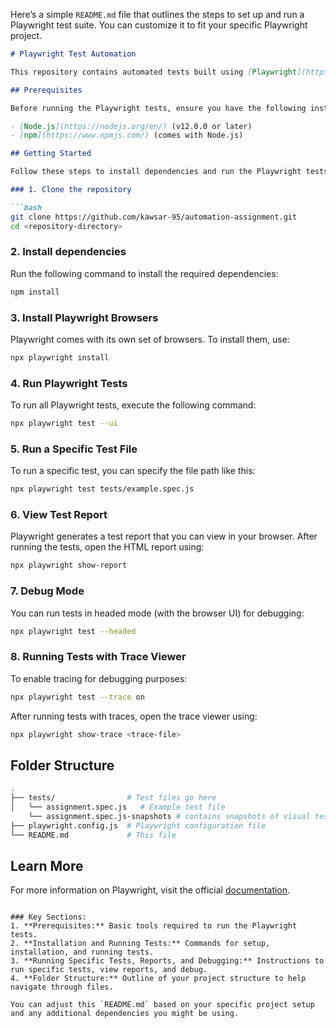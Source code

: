 Here’s a simple `README.md` file that outlines the steps to set up and run a Playwright test suite. You can customize it to fit your specific Playwright project.

```md
# Playwright Test Automation

This repository contains automated tests built using [Playwright](https://playwright.dev/).

## Prerequisites

Before running the Playwright tests, ensure you have the following installed:

- [Node.js](https://nodejs.org/en/) (v12.0.0 or later)
- [npm](https://www.npmjs.com/) (comes with Node.js)

## Getting Started

Follow these steps to install dependencies and run the Playwright tests.

### 1. Clone the repository

```bash
git clone https://github.com/kawsar-95/automation-assignment.git
cd <repository-directory>
```

### 2. Install dependencies

Run the following command to install the required dependencies:

```bash
npm install
```

### 3. Install Playwright Browsers

Playwright comes with its own set of browsers. To install them, use:

```bash
npx playwright install
```

### 4. Run Playwright Tests

To run all Playwright tests, execute the following command:

```bash
npx playwright test --ui
```

### 5. Run a Specific Test File

To run a specific test, you can specify the file path like this:

```bash
npx playwright test tests/example.spec.js
```

### 6. View Test Report

Playwright generates a test report that you can view in your browser. After running the tests, open the HTML report using:

```bash
npx playwright show-report
```

### 7. Debug Mode

You can run tests in headed mode (with the browser UI) for debugging:

```bash
npx playwright test --headed
```

### 8. Running Tests with Trace Viewer

To enable tracing for debugging purposes:

```bash
npx playwright test --trace on
```

After running tests with traces, open the trace viewer using:

```bash
npx playwright show-trace <trace-file>
```

## Folder Structure

```bash
.
├── tests/                # Test files go here
│   └── assignment.spec.js   # Example test file
    └── assignment.spec.js-snapshots # contains snapshots of visual tests
├── playwright.config.js  # Playwright configuration file
└── README.md             # This file
```

## Learn More

For more information on Playwright, visit the official [documentation](https://playwright.dev/docs/intro).

```

### Key Sections:
1. **Prerequisites:** Basic tools required to run the Playwright tests.
2. **Installation and Running Tests:** Commands for setup, installation, and running tests.
3. **Running Specific Tests, Reports, and Debugging:** Instructions to run specific tests, view reports, and debug.
4. **Folder Structure:** Outline of your project structure to help navigate through files.

You can adjust this `README.md` based on your specific project setup and any additional dependencies you might be using.
```
